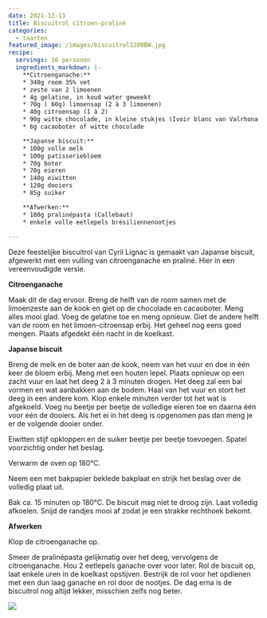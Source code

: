 ```yaml
---
date: 2021-12-13
title: Biscuitrol citroen-praliné
categories:
  - taarten
featured_image: /images/biscuitrol1200BW.jpg
recipe:
  servings: 10 personen
  ingredients_markdown: |-
    **Citroenganache:**
    * 340g room 35% vet
    * zeste van 2 limoenen
    * 4g gelatine, in koud water geweekt
    * 70g ( 60g) limoensap (2 à 3 limoenen)
    * 40g citroensap (1 à 2)
    * 90g witte chocolade, in kleine stukjes (Ivoir blanc van Valrhona of een ander merk)
    * 6g cacaoboter of witte chocolade

    **Japanse biscuit:**
    * 100g volle melk
    * 100g patisseriebloem 
    * 70g boter
    * 70g eieren
    * 140g eiwitten
    * 120g dooiers
    * 85g suiker

    **Afwerken:**
    * 180g pralinépasta (Callebaut)
    * enkele volle eetlepels brésiliennenootjes    
---
```

Deze feestelijke biscuitrol van Cyril Lignac is gemaakt van Japanse biscuit, afgewerkt met een vulling van citroenganache en praliné. Hier in een vereenvoudigde versie.

<!--more-->

**Citroenganache**

Maak dit de dag ervoor.
Breng de helft van de room samen met de limoenzeste aan de kook en giet op de chocolade en cacaoboter. Meng alles mooi glad. Voeg de gelatine toe en meng opnieuw.
Giet de andere helft van de room en het limoen-citroensap erbij.
Het geheel nog eens goed mengen. Plaats afgedekt één nacht in de koelkast.

**Japanse biscuit**

Breng de melk en de boter aan de kook, neem van het vuur en doe in één keer de bloem erbij.
Meng met een houten lepel.
Plaats opnieuw op een zacht vuur en laat het deeg 2 à 3 minuten drogen.
Het deeg zal een bal vormen en wat aanbakken aan de bodem.
Haal van het vuur en stort het deeg in een andere kom. Klop enkele minuten verder tot het wat is afgekoeld.
Voeg nu beetje per beetje de volledige eieren toe en daarna één voor één de dooiers.
Als het ei in het deeg is opgenomen pas dan meng je er de volgende dooier onder.

Eiwitten stijf opkloppen en de suiker beetje per beetje toevoegen.
Spatel voorzichtig onder het beslag.

Verwarm de oven op 180°C.

Neem een met bakpapier beklede bakplaat en strijk het beslag over de volledig plaat uit.

Bak ca. 15 minuten op 180°C. De biscuit mag niet te droog zijn.
Laat volledig afkoelen. Snijd de randjes mooi af zodat je een strakke rechthoek bekomt.

**Afwerken**

Klop de citroenganache op.

Smeer de pralinépasta gelijkmatig over het deeg, vervolgens de citroenganache.
Hou 2 eetlepels ganache over voor later.
Rol de biscuit op, laat enkele uren in de koelkast opstijven. 
Bestrijk de rol voor het opdienen met een dun laag ganache en rol door de nootjes.
De dag erna is de biscuitrol nog altijd lekker, misschien zelfs nog beter.

![](/images/biscuitrol_citroen_praliné800.jpg)
